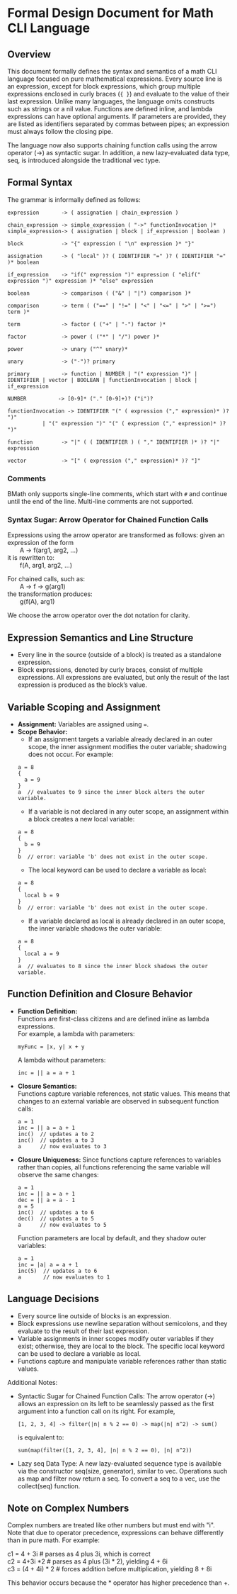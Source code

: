 # Formal Design Document for Math CLI Language

## Overview
This document formally defines the syntax and semantics of a math CLI language focused on pure mathematical expressions. Every source line is an expression, except for block expressions, which group multiple expressions enclosed in curly braces (`{ }`) and evaluate to the value of their last expression. Unlike many languages, the language omits constructs such as strings or a nil value. Functions are defined inline, and lambda expressions can have optional arguments. If parameters are provided, they are listed as identifiers separated by commas between pipes; an expression must always follow the closing pipe.

The language now also supports chaining function calls using the arrow operator (->) as syntactic sugar. In addition, a new lazy-evaluated data type, seq, is introduced alongside the traditional vec type.

## Formal Syntax

The grammar is informally defined as follows:

```
expression       -> ( assignation | chain_expression )

chain_expression -> simple_expression ( "->" functionInvocation )*
simple_expression-> ( assignation | block | if_expression | boolean )

block            -> "{" expression ( "\n" expression )* "}"

assignation      -> ( "local" )? ( IDENTIFIER "=" )? ( IDENTIFIER "=" )* boolean

if_expression    -> "if(" expression ")" expression ( "elif(" expression ")" expression )* "else" expression

boolean          -> comparison ( ("&" | "|") comparison )*

comparison       -> term ( ("==" | "!=" | "<" | "<=" | ">" | ">=") term )* 

term             -> factor ( ("+" | "-") factor )*

factor           -> power ( ("*" | "/") power )*

power            -> unary ("^" unary)*

unary            -> ("-")? primary

primary          -> function | NUMBER | "(" expression ")" | IDENTIFIER | vector | BOOLEAN | functionInvocation | block | if_expression

NUMBER          -> [0-9]* ("." [0-9]+)? ("i")?

functionInvocation -> IDENTIFIER "(" ( expression ("," expression)* )? ")" 
           | "(" expression ")" "(" ( expression ("," expression)* )? ")"

function         -> "|" ( ( IDENTIFIER ) ( "," IDENTIFIER )* )? "|" expression

vector           -> "[" ( expression ("," expression)* )? "]"
```

### Comments
BMath only supports single-line comments, which start with `#` and continue until the end of the line. Multi-line comments are not supported.

### Syntax Sugar: Arrow Operator for Chained Function Calls

Expressions using the arrow operator are transformed as follows: given an expression of the form  
  A -> f(arg1, arg2, …)  
it is rewritten to:  
  f(A, arg1, arg2, …)

For chained calls, such as:  
  A -> f -> g(arg1)  
the transformation produces:  
  g(f(A), arg1)

We choose the arrow operator over the dot notation for clarity.

## Expression Semantics and Line Structure

- Every line in the source (outside of a block) is treated as a standalone expression.
- Block expressions, denoted by curly braces, consist of multiple expressions. All expressions are evaluated, but only the result of the last expression is produced as the block’s value.

## Variable Scoping and Assignment

- **Assignment:** Variables are assigned using `=`.
- **Scope Behavior:**
  - If an assignment targets a variable already declared in an outer scope, the inner assignment modifies the outer variable; shadowing does not occur. For example:
  ```
  a = 8
  {
    a = 9
  }
  a  // evaluates to 9 since the inner block alters the outer variable.
  ```
  - If a variable is not declared in any outer scope, an assignment within a block creates a new local variable:
  ```
  a = 8
  {
    b = 9
  }
  b  // error: variable 'b' does not exist in the outer scope.
  ```
  - The local keyword can be used to declare a variable as local:
  ```
  a = 8
  {
    local b = 9
  }
  b  // error: variable 'b' does not exist in the outer scope.
  ```
  - If a variable declared as local is already declared in an outer scope, the inner variable shadows the outer variable:
  ```
  a = 8
  {
    local a = 9
  }
  a  // evaluates to 8 since the inner block shadows the outer variable.
  ```

## Function Definition and Closure Behavior

- **Function Definition:**  
  Functions are first-class citizens and are defined inline as lambda expressions.  
  For example, a lambda with parameters:
  ```
  myFunc = |x, y| x + y
  ```
  A lambda without parameters:
  ```
  inc = || a = a + 1
  ```

- **Closure Semantics:**  
  Functions capture variable references, not static values. This means that changes to an external variable are observed in subsequent function calls:
  ```
  a = 1
  inc = || a = a + 1
  inc()  // updates a to 2
  inc()  // updates a to 3
  a      // now evaluates to 3
  ```

- **Closure Uniqueness:**
  Since functions capture references to variables rather than copies, all functions referencing the same variable will observe the same changes:
  ```
  a = 1
  inc = || a = a + 1
  dec = || a = a - 1
  a = 5
  inc()  // updates a to 6
  dec()  // updates a to 5
  a      // now evaluates to 5
  ```
  Function parameters are local by default, and they shadow outer variables:
  ```
  a = 1
  inc = |a| a = a + 1
  inc(5)  // updates a to 6
  a       // now evaluates to 1
  ```

## Language Decisions

- Every source line outside of blocks is an expression.
- Block expressions use newline separation without semicolons, and they evaluate to the result of their last expression.
- Variable assignments in inner scopes modify outer variables if they exist; otherwise, they are local to the block. The specific local keyword can be used to declare a variable as local.
- Functions capture and manipulate variable references rather than static values.
  
Additional Notes:
- Syntactic Sugar for Chained Function Calls: The arrow operator (->) allows an expression on its left to be seamlessly passed as the first argument into a function call on its right. For example,  
  ```
  [1, 2, 3, 4] -> filter(|n| n % 2 == 0) -> map(|n| n^2) -> sum()
  ```  
  is equivalent to:  
  ```
  sum(map(filter([1, 2, 3, 4], |n| n % 2 == 0), |n| n^2))
  ```
- Lazy seq Data Type: A new lazy-evaluated sequence type is available via the constructor seq(size, generator), similar to vec. Operations such as map and filter now return a seq. To convert a seq to a vec, use the collect(seq) function.

## Note on Complex Numbers

Complex numbers are treated like other numbers but must end with "i". Note that due to operator precedence, expressions can behave differently than in pure math. For example:
  
  c1 = 4 + 3i  # parses as 4 plus 3i, which is correct  
  c2 = 4+3i *2  # parses as 4 plus (3i * 2), yielding 4 + 6i  
  c3 = (4 + 4i) * 2  # forces addition before multiplication, yielding 8 + 8i

This behavior occurs because the * operator has higher precedence than +.